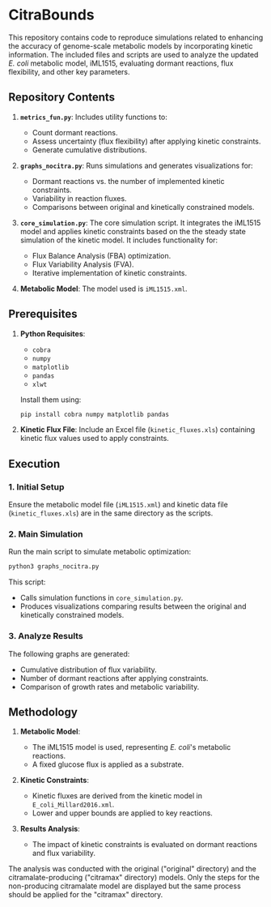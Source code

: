 # CitraBounds

This repository contains code to reproduce simulations related to enhancing the accuracy of genome-scale metabolic models by incorporating kinetic information. The included files and scripts are used to analyze the updated *E. coli* metabolic model, iML1515, evaluating dormant reactions, flux flexibility, and other key parameters.

## Repository Contents

1. **`metrics_fun.py`**: Includes utility functions to:
   - Count dormant reactions.
   - Assess uncertainty (flux flexibility) after applying kinetic constraints.
   - Generate cumulative distributions.

2. **`graphs_nocitra.py`**: Runs simulations and generates visualizations for:
   - Dormant reactions vs. the number of implemented kinetic constraints.
   - Variability in reaction fluxes.
   - Comparisons between original and kinetically constrained models.

3. **`core_simulation.py`**: The core simulation script. It integrates the iML1515 model and applies kinetic constraints based on the the steady state simulation of the kinetic model. It includes functionality for:
   - Flux Balance Analysis (FBA) optimization.
   - Flux Variability Analysis (FVA).
   - Iterative implementation of kinetic constraints.

4. **Metabolic Model**: The model used is `iML1515.xml`.

## Prerequisites

1. **Python Requisites**:
   - `cobra`
   - `numpy`
   - `matplotlib`
   - `pandas`
   - `xlwt`

   Install them using:
   ```bash
   pip install cobra numpy matplotlib pandas
   ```

2. **Kinetic Flux File**:
   Include an Excel file (`kinetic_fluxes.xls`) containing kinetic flux values used to apply constraints.

## Execution

### 1. Initial Setup
Ensure the metabolic model file (`iML1515.xml`) and kinetic data file (`kinetic_fluxes.xls`) are in the same directory as the scripts.

### 2. Main Simulation
Run the main script to simulate metabolic optimization:
```bash
python3 graphs_nocitra.py
```

This script:
- Calls simulation functions in `core_simulation.py`.
- Produces visualizations comparing results between the original and kinetically constrained models.

### 3. Analyze Results
The following graphs are generated:
- Cumulative distribution of flux variability.
- Number of dormant reactions after applying constraints.
- Comparison of growth rates and metabolic variability.

## Methodology

1. **Metabolic Model**:
   - The iML1515 model is used, representing *E. coli*'s metabolic reactions.
   - A fixed glucose flux is applied as a substrate.

2. **Kinetic Constraints**:
   - Kinetic fluxes are derived from the kinetic model in `E_coli_Millard2016.xml`.
   - Lower and upper bounds are applied to key reactions.

3. **Results Analysis**:
   - The impact of kinetic constraints is evaluated on dormant reactions and flux variability.

The analysis was conducted with the original ("original" directory) and the citramalate-producing ("citramax" directory) models. Only the steps for the non-producing citramalate model are displayed but the same process should be applied for the "citramax" directory.
